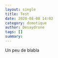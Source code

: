 ```yaml
---
layout: single
title: Test
date: 2020-08-08 14:02
category: domotique
author: Desaydrone
tags: []
summary: 
---
```


Un peu de blabla